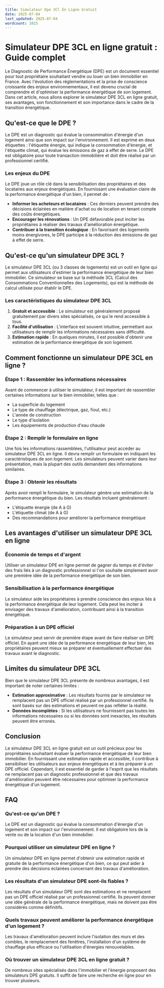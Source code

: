```yaml
---
title: Simulateur Dpe 3Cl En Ligne Gratuit
date: 2025-07-04
last_updated: 2025-07-04
wordcount: 1015
---
```


# Simulateur DPE 3CL en ligne gratuit : Guide complet

Le Diagnostic de Performance Énergétique (DPE) est un document essentiel pour tout propriétaire souhaitant vendre ou louer un bien immobilier en France. Avec l'évolution des réglementations et la prise de conscience croissante des enjeux environnementaux, il est devenu crucial de comprendre et d'optimiser la performance énergétique de son logement. Dans cet article, nous allons explorer le simulateur DPE 3CL en ligne gratuit, ses avantages, son fonctionnement et son importance dans le cadre de la transition énergétique.

## Qu'est-ce que le DPE ?

Le DPE est un diagnostic qui évalue la consommation d'énergie d'un logement ainsi que son impact sur l'environnement. Il est exprimé en deux étiquettes : l'étiquette énergie, qui indique la consommation d'énergie, et l'étiquette climat, qui évalue les émissions de gaz à effet de serre. Le DPE est obligatoire pour toute transaction immobilière et doit être réalisé par un professionnel certifié.

### Les enjeux du DPE

Le DPE joue un rôle clé dans la sensibilisation des propriétaires et des locataires aux enjeux énergétiques. En fournissant une évaluation claire de la performance énergétique d'un bien, il permet de :

- **Informer les acheteurs et locataires** : Ces derniers peuvent prendre des décisions éclairées en matière d'achat ou de location en tenant compte des coûts énergétiques.
- **Encourager les rénovations** : Un DPE défavorable peut inciter les propriétaires à réaliser des travaux d'amélioration énergétique.
- **Contribuer à la transition écologique** : En favorisant des logements moins énergivores, le DPE participe à la réduction des émissions de gaz à effet de serre.

## Qu'est-ce qu'un simulateur DPE 3CL ?

Le simulateur DPE 3CL (ou 3 classes de logements) est un outil en ligne qui permet aux utilisateurs d'estimer la performance énergétique de leur bien immobilier. Ce simulateur se base sur la méthode 3CL (Calcul des Consommations Conventionnelles des Logements), qui est la méthode de calcul utilisée pour établir le DPE.

### Les caractéristiques du simulateur DPE 3CL

1. **Gratuit et accessible** : Le simulateur est généralement proposé gratuitement par divers sites spécialisés, ce qui le rend accessible à tous.
2. **Facilité d'utilisation** : L'interface est souvent intuitive, permettant aux utilisateurs de remplir les informations nécessaires sans difficulté.
3. **Estimation rapide** : En quelques minutes, il est possible d'obtenir une estimation de la performance énergétique de son logement.

## Comment fonctionne un simulateur DPE 3CL en ligne ?

### Étape 1 : Rassembler les informations nécessaires

Avant de commencer à utiliser le simulateur, il est important de rassembler certaines informations sur le bien immobilier, telles que :

- La superficie du logement
- Le type de chauffage (électrique, gaz, fioul, etc.)
- L'année de construction
- Le type d'isolation
- Les équipements de production d'eau chaude

### Étape 2 : Remplir le formulaire en ligne

Une fois les informations rassemblées, l'utilisateur peut accéder au simulateur DPE 3CL en ligne. Il devra remplir un formulaire en indiquant les caractéristiques de son logement. Les simulateurs peuvent varier dans leur présentation, mais la plupart des outils demandent des informations similaires.

### Étape 3 : Obtenir les résultats

Après avoir rempli le formulaire, le simulateur génère une estimation de la performance énergétique du bien. Les résultats incluent généralement :

- L'étiquette énergie (de A à G)
- L'étiquette climat (de A à G)
- Des recommandations pour améliorer la performance énergétique

## Les avantages d'utiliser un simulateur DPE 3CL en ligne

### Économie de temps et d'argent

Utiliser un simulateur DPE en ligne permet de gagner du temps et d'éviter des frais liés à un diagnostic professionnel si l'on souhaite simplement avoir une première idée de la performance énergétique de son bien.

### Sensibilisation à la performance énergétique

Le simulateur aide les propriétaires à prendre conscience des enjeux liés à la performance énergétique de leur logement. Cela peut les inciter à envisager des travaux d'amélioration, contribuant ainsi à la transition énergétique.

### Préparation à un DPE officiel

Le simulateur peut servir de première étape avant de faire réaliser un DPE officiel. En ayant une idée de la performance énergétique de leur bien, les propriétaires peuvent mieux se préparer et éventuellement effectuer des travaux avant le diagnostic.

## Limites du simulateur DPE 3CL

Bien que le simulateur DPE 3CL présente de nombreux avantages, il est important de noter certaines limites :

- **Estimation approximative** : Les résultats fournis par le simulateur ne remplacent pas un DPE officiel réalisé par un professionnel certifié. Ils sont basés sur des estimations et peuvent ne pas refléter la réalité.
- **Données incomplètes** : Si les utilisateurs ne fournissent pas toutes les informations nécessaires ou si les données sont inexactes, les résultats peuvent être erronés.

## Conclusion

Le simulateur DPE 3CL en ligne gratuit est un outil précieux pour les propriétaires souhaitant évaluer la performance énergétique de leur bien immobilier. En fournissant une estimation rapide et accessible, il contribue à sensibiliser les utilisateurs aux enjeux énergétiques et à les préparer à un DPE officiel. Cependant, il est essentiel de garder à l'esprit que les résultats ne remplacent pas un diagnostic professionnel et que des travaux d'amélioration peuvent être nécessaires pour optimiser la performance énergétique d'un logement.

## FAQ

### Qu'est-ce qu'un DPE ?

Le DPE est un diagnostic qui évalue la consommation d'énergie d'un logement et son impact sur l'environnement. Il est obligatoire lors de la vente ou de la location d'un bien immobilier.

### Pourquoi utiliser un simulateur DPE en ligne ?

Un simulateur DPE en ligne permet d'obtenir une estimation rapide et gratuite de la performance énergétique d'un bien, ce qui peut aider à prendre des décisions éclairées concernant des travaux d'amélioration.

### Les résultats d'un simulateur DPE sont-ils fiables ?

Les résultats d'un simulateur DPE sont des estimations et ne remplacent pas un DPE officiel réalisé par un professionnel certifié. Ils peuvent donner une idée générale de la performance énergétique, mais ne doivent pas être considérés comme définitifs.

### Quels travaux peuvent améliorer la performance énergétique d'un logement ?

Les travaux d'amélioration peuvent inclure l'isolation des murs et des combles, le remplacement des fenêtres, l'installation d'un système de chauffage plus efficace ou l'utilisation d'énergies renouvelables.

### Où trouver un simulateur DPE 3CL en ligne gratuit ?

De nombreux sites spécialisés dans l'immobilier et l'énergie proposent des simulateurs DPE gratuits. Il suffit de faire une recherche en ligne pour en trouver plusieurs.